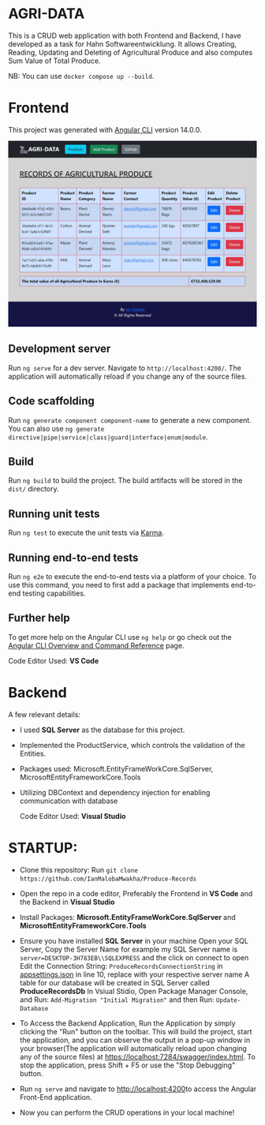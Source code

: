 # AGRI-DATA
This is a CRUD web application with both Frontend and Backend, I have developed as a task for Hahn Softwareentwicklung. It allows Creating, Reading, Updating and Deleting  of Agricultural Produce and also computes Sum Value of Total Produce. 

NB: You can use `docker compose up --build`.

# Frontend

This project was generated with [Angular CLI](https://github.com/angular/angular-cli) version 14.0.0.


![AGRI-DATA Frontpage](agri-data-fronpage.jpg)

## Development server

Run `ng serve` for a dev server. Navigate to `http://localhost:4200/`. The application will automatically reload if you change any of the source files.

## Code scaffolding

Run `ng generate component component-name` to generate a new component. You can also use `ng generate directive|pipe|service|class|guard|interface|enum|module`.

## Build

Run `ng build` to build the project. The build artifacts will be stored in the `dist/` directory.

## Running unit tests

Run `ng test` to execute the unit tests via [Karma](https://karma-runner.github.io).

## Running end-to-end tests

Run `ng e2e` to execute the end-to-end tests via a platform of your choice. To use this command, you need to first add a package that implements end-to-end testing capabilities.

## Further help

To get more help on the Angular CLI use `ng help` or go check out the [Angular CLI Overview and Command Reference](https://angular.io/cli) page.

  Code Editor Used: **VS Code**


# Backend
A few relevant details:
- I used **SQL Server** as the database for this project.
- Implemented the ProductService, which controls the validation of the Entities.
- Packages used: Microsoft.EntityFrameWorkCore.SqlServer, MicrosoftEntityFrameworkCore.Tools
- Utilizing DBContext and dependency injection for enabling communication with database

  Code Editor Used: **Visual Studio**


# STARTUP:

- Clone this repository: Run `git clone https://github.com/IanMalobaMwakha/Produce-Records`

- Open the repo in a code editor, Preferably the Frontend in **VS Code** and the Backend in **Visual Studio**

- Install Packages: **Microsoft.EntityFrameWorkCore.SqlServer** and **MicrosoftEntityFrameworkCore.Tools**

- Ensure you have installed **SQL Server** in your machine
Open your SQL Server, Copy the Server Name for example my SQL Server name is `server=DESKTOP-3H783EB\\SQLEXPRESS` and the click on connect to open
Edit the Connection String: `ProduceRecordsConnectionString` in [appsettings.json](https://github.com/IanMalobaMwakha/Produce-Records/blob/main/Backend/Backend/Backend/appsettings.json) in line 10, replace with your respective server name
A table for our database will be created in SQL Server called **ProduceRecordsDb**
In Vsiual Stidio, Open Package Manager Console, and Run: `Add-Migration "Initial Migration"` and then Run: `Update-Database`

- To Access the Backend Application, Run the Application by simply clicking the "Run" button on the toolbar. This will build the project, start the application, and you can observe the output in a pop-up window in your browser(The application will automatically reload upon changing any of the source files) at [https://localhost:7284/swagger/index.html](https://localhost:7284/swagger/index.html). To stop the application, press Shift + F5 or use the "Stop Debugging" button.


- Run `ng serve` and navigate to [http://localhost:4200](http://localhost:4200/)to access the Angular Front-End application.

- Now you can perform the CRUD operations in your local machine!
